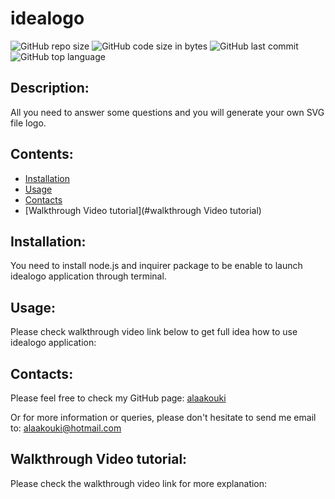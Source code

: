 # idealogo

![GitHub repo size](https://img.shields.io/github/repo-size/alaakouki/idealogo?color=orange)
![GitHub code size in bytes](https://img.shields.io/github/languages/code-size/alaakouki/idealogo?color=orange)
![GitHub last commit](https://img.shields.io/github/last-commit/alaakouki/idealogo?color=orange)
![GitHub top language](https://img.shields.io/github/languages/top/alaakouki/idealogo?color=orange)

## Description:
All you need to answer some questions and you will generate your own SVG file logo.

## Contents:
* [Installation](#installation)
* [Usage](#usage)
* [Contacts](#contacts)
* [Walkthrough Video tutorial](#walkthrough Video tutorial)

## Installation:
You need to install node.js and inquirer package to be enable to launch idealogo application through terminal.

## Usage:
Please check walkthrough video link below to get full idea how to use idealogo application:


## Contacts:
Please feel free to check my GitHub page: [alaakouki](https://github.com/alaakouki?tab=repositories)

Or for more information or queries, please don't hesitate to send me email to: alaakouki@hotmail.com

## Walkthrough Video tutorial:
Please check the walkthrough video link for more explanation:
